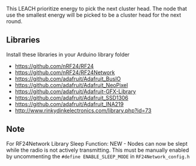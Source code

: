 This LEACH prioritize energy to pick the next cluster head. The node that use the smallest energy will be picked to be a cluster head for the next round.

## Libraries
Install these libraries in your Arduino library folder

* https://github.com/nRF24/RF24
* https://github.com/nRF24/RF24Network
* https://github.com/adafruit/Adafruit_BusIO
* https://github.com/adafruit/Adafruit_NeoPixel
* https://github.com/adafruit/Adafruit-GFX-Library
* https://github.com/adafruit/Adafruit_SSD1306
* https://github.com/adafruit/Adafruit_INA219
* http://www.rinkydinkelectronics.com/library.php?id=73


## Note
For RF24Network Library Sleep Function: NEW - Nodes can now be slept while the radio is not actively transmitting. This must be manually enabled by uncommenting the `#define ENABLE_SLEEP_MODE` in `RF24Network_config.h`

